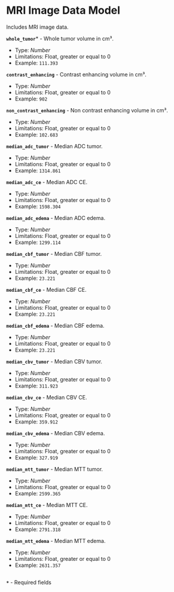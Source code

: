 # MRI Image Data Model
Includes MRI image data.

**`whole_tumor`*** - Whole tumor volume in cm³.
- Type: _Number_
- Limitations: Float, greater or equal to 0
- Example: `111.393`

**`contrast_enhancing`** - Contrast enhancing volume in cm³.
- Type: _Number_
- Limitations: Float, greater or equal to 0
- Example: `902`

**`non_contrast_enhancing`** - Non contrast enhancing volume in cm³.
- Type: _Number_
- Limitations: Float, greater or equal to 0
- Example: `102.683`

**`median_adc_tumor`** - Median ADC tumor.
- Type: _Number_
- Limitations: Float, greater or equal to 0
- Example: `1314.861`

**`median_adc_ce`** - Median ADC CE.
- Type: _Number_
- Limitations: Float, greater or equal to 0
- Example: `1598.304`

**`median_adc_edema`** - Median ADC edema.
- Type: _Number_
- Limitations: Float, greater or equal to 0
- Example: `1299.114`

**`median_cbf_tumor`** - Median CBF tumor.
- Type: _Number_
- Limitations: Float, greater or equal to 0
- Example: `23.221`

**`median_cbf_ce`** - Median CBF CE.
- Type: _Number_
- Limitations: Float, greater or equal to 0
- Example: `23.221`

**`median_cbf_edema`** - Median CBF edema.
- Type: _Number_
- Limitations: Float, greater or equal to 0
- Example: `23.221`

**`median_cbv_tumor`** - Median CBV tumor.
- Type: _Number_
- Limitations: Float, greater or equal to 0
- Example: `311.923`

**`median_cbv_ce`** - Median CBV CE.
- Type: _Number_
- Limitations: Float, greater or equal to 0
- Example: `359.912`

**`median_cbv_edema`** - Median CBV edema.
- Type: _Number_
- Limitations: Float, greater or equal to 0
- Example: `327.919`

**`median_mtt_tumor`** - Median MTT tumor.
- Type: _Number_
- Limitations: Float, greater or equal to 0
- Example: `2599.365`

**`median_mtt_ce`** - Median MTT CE.
- Type: _Number_
- Limitations: Float, greater or equal to 0
- Example: `2791.318`

**`median_mtt_edema`** - Median MTT edema.
- Type: _Number_
- Limitations: Float, greater or equal to 0
- Example: `2631.357`

##
**`*`** - Required fields
